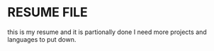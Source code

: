 # RESUME FILE

this is my resume and it is  partionally done I need more projects and languages to put down.